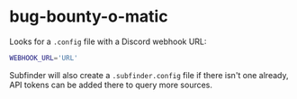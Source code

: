 # bug-bounty-o-matic

Looks for a `.config` file with a Discord webhook URL:
```bash
WEBHOOK_URL='URL'
```

Subfinder will also create a `.subfinder.config` file if there isn't one already, API tokens can be added there to query more sources.
